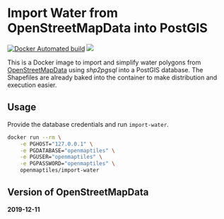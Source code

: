 # Import Water from OpenStreetMapData into PostGIS
[![Docker Automated build](https://img.shields.io/docker/automated/openmaptiles/import-water.svg?maxAge=2592000)](https://hub.docker.com/r/openmaptiles/import-water) [![](https://images.microbadger.com/badges/image/openmaptiles/import-water.svg)](https://microbadger.com/images/openmaptiles/import-water)

This is a Docker image to import and simplify water polygons from [OpenStreetMapData](http://osmdata.openstreetmap.de/) using *shp2pgsql* into a PostGIS database.
The Shapefiles are already baked into the container to make distribution and execution easier.

## Usage

Provide the database credentials and run `import-water`.

```bash
docker run --rm \
    -e PGHOST="127.0.0.1" \
    -e PGDATABASE="openmaptiles" \
    -e PGUSER="openmaptiles" \
    -e PGPASSWORD="openmaptiles" \
    openmaptiles/import-water
```
## Version of OpenStreetMapData
**2019-12-11**
